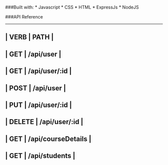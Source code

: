###Built with:
    * Javascript
    * CSS
    * HTML
    * ExpressJs
    * NodeJS

###API Reference

-----------------------------------------
| VERB      |  PATH                     |
-----------------------------------------
| GET       |  /api/user                |
-----------------------------------------
| GET       |  /api/user/:id            |
-----------------------------------------
| POST      |  /api/user                |
-----------------------------------------
| PUT       |  /api/user/:id            |
-----------------------------------------
| DELETE    |  /api/user/:id            |
-----------------------------------------
| GET       |  /api/courseDetails       |
-----------------------------------------
| GET       |  /api/students            |
-----------------------------------------
